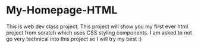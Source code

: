 # My-Homepage-HTML

This is web dev class project. This project will show you my first ever html project from scratch which uses CSS styling components. I am asked to not go very technical into this project so I will try my best :)
